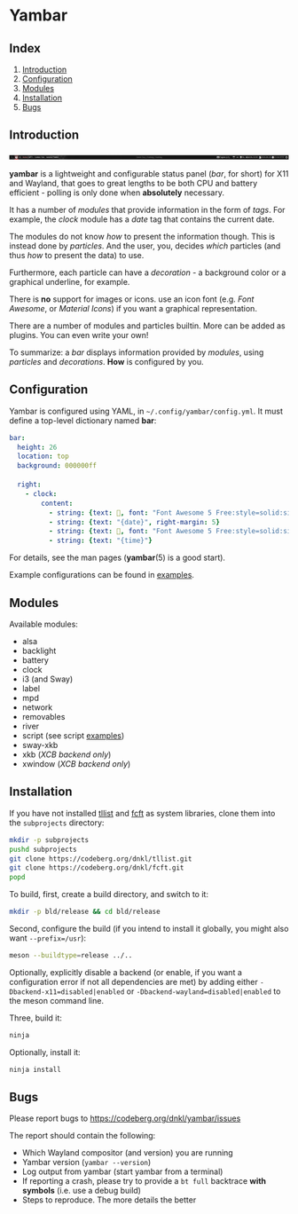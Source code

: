 # Yambar

## Index

1. [Introduction](#introduction)
1. [Configuration](#configuration)
1. [Modules](#modules)
1. [Installation](#installation)
1. [Bugs](#bugs)


## Introduction

![screenshot](screenshot.png "Example configuration")

**yambar** is a lightweight and configurable status panel (_bar_, for
short) for X11 and Wayland, that goes to great lengths to be both CPU
and battery efficient - polling is only done when **absolutely**
necessary.

It has a number of _modules_ that provide information in the form of
_tags_. For example, the _clock_ module has a _date_ tag that contains
the current date.

The modules do not know _how_ to present the information though. This
is instead done by _particles_. And the user, you, decides _which_
particles (and thus _how_ to present the data) to use.

Furthermore, each particle can have a _decoration_ - a background
color or a graphical underline, for example.

There is **no** support for images or icons. use an icon font
(e.g. _Font Awesome_, or _Material Icons_) if you want a graphical
representation.

There are a number of modules and particles builtin. More can be added
as plugins. You can even write your own!

To summarize: a _bar_ displays information provided by _modules_,
using _particles_ and _decorations_. **How** is configured by you.


## Configuration

Yambar is configured using YAML, in `~/.config/yambar/config.yml`. It
must define a top-level dictionary named **bar**:

```yaml
bar:
  height: 26
  location: top
  background: 000000ff

  right:
    - clock:
        content:
          - string: {text: , font: "Font Awesome 5 Free:style=solid:size=12"}
          - string: {text: "{date}", right-margin: 5}
          - string: {text: , font: "Font Awesome 5 Free:style=solid:size=12"}
          - string: {text: "{time}"}
```

For details, see the man pages (**yambar**(5) is a good start).

Example configurations can be found in [examples](examples/configuration).


## Modules

Available modules:

* alsa
* backlight
* battery
* clock
* i3 (and Sway)
* label
* mpd
* network
* removables
* river
* script (see script [examples](examples/scripts))
* sway-xkb
* xkb (_XCB backend only_)
* xwindow (_XCB backend only_)


## Installation

If you have not installed [tllist](https://codeberg.org/dnkl/tllist)
and [fcft](https://codeberg.org/dnkl/fcft) as system libraries, clone
them into the `subprojects` directory:

```sh
mkdir -p subprojects
pushd subprojects
git clone https://codeberg.org/dnkl/tllist.git
git clone https://codeberg.org/dnkl/fcft.git
popd
```

To build, first, create a build directory, and switch to it:
```sh
mkdir -p bld/release && cd bld/release
```

Second, configure the build (if you intend to install it globally, you
might also want `--prefix=/usr`):
```sh
meson --buildtype=release ../..
```

Optionally, explicitly disable a backend (or enable, if you want a
configuration error if not all dependencies are met) by adding either
`-Dbackend-x11=disabled|enabled` or
`-Dbackend-wayland=disabled|enabled` to the meson command line.

Three, build it:
```sh
ninja
```

Optionally, install it:
```sh
ninja install
```

## Bugs

Please report bugs to https://codeberg.org/dnkl/yambar/issues

The report should contain the following:

* Which Wayland compositor (and version) you are running
* Yambar version (`yambar --version`)
* Log output from yambar (start yambar from a terminal)
* If reporting a crash, please try to provide a `bt full` backtrace
  **with symbols** (i.e. use a debug build)
* Steps to reproduce. The more details the better

